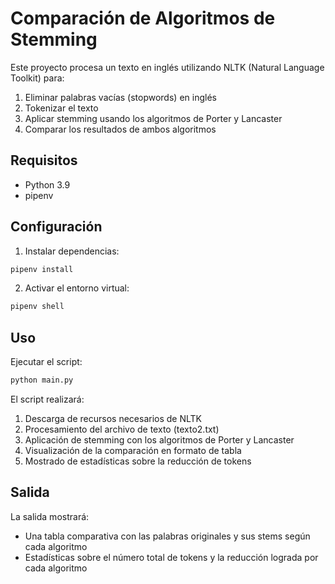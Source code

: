 # Comparación de Algoritmos de Stemming

Este proyecto procesa un texto en inglés utilizando NLTK (Natural Language Toolkit) para:
1. Eliminar palabras vacías (stopwords) en inglés
2. Tokenizar el texto
3. Aplicar stemming usando los algoritmos de Porter y Lancaster
4. Comparar los resultados de ambos algoritmos

## Requisitos

- Python 3.9
- pipenv

## Configuración

1. Instalar dependencias:
```bash
pipenv install
```

2. Activar el entorno virtual:
```bash
pipenv shell
```

## Uso

Ejecutar el script:
```bash
python main.py
```

El script realizará:
1. Descarga de recursos necesarios de NLTK
2. Procesamiento del archivo de texto (texto2.txt)
3. Aplicación de stemming con los algoritmos de Porter y Lancaster
4. Visualización de la comparación en formato de tabla
5. Mostrado de estadísticas sobre la reducción de tokens

## Salida

La salida mostrará:
- Una tabla comparativa con las palabras originales y sus stems según cada algoritmo
- Estadísticas sobre el número total de tokens y la reducción lograda por cada algoritmo 